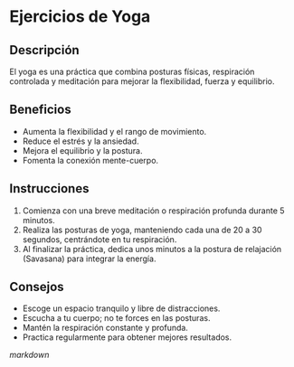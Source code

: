 # Ejercicios de Yoga 

## Descripción

El yoga es una práctica que combina posturas físicas, respiración controlada y meditación
para mejorar la flexibilidad, fuerza y equilibrio.

## Beneficios

- Aumenta la flexibilidad y el rango de movimiento.
- Reduce el estrés y la ansiedad.
- Mejora el equilibrio y la postura.
- Fomenta la conexión mente-cuerpo.

## Instrucciones

1. Comienza con una breve meditación o respiración profunda durante 5 minutos.
2. Realiza las posturas de yoga, manteniendo cada una de 20 a 30 segundos, centrándote en tu respiración.
3. Al finalizar la práctica, dedica unos minutos a la postura de relajación (Savasana) para integrar la energía.

## Consejos

- Escoge un espacio tranquilo y libre de distracciones.
- Escucha a tu cuerpo; no te forces en las posturas.
- Mantén la respiración constante y profunda.
- Practica regularmente para obtener mejores resultados.

*markdown*



